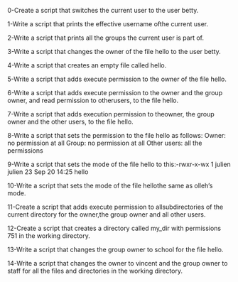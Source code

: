 0-Create a script that switches the current user to the user betty.

1-Write a script that prints the effective username ofthe current user.

2-Write a script that prints all the groups the current user is part of.

3-Write a script that changes the owner of the file hello to the user betty.

4-Write a script that creates an empty file called hello.

5-Write a script that adds execute permission to the owner of the file hello.

6-Write a script that adds execute permission to the owner and the group owner, and read permission to otherusers, to the file hello.

7-Write a script that adds execution permission to theowner, the group owner and the other users, to the file hello.

8-Write a script that sets the permission to the file hello as follows:
Owner: no permission at all
Group: no permission at all
Other users: all the permissions

9-Write a script that sets the mode of the file hello to this:-rwxr-x-wx 1 julien julien 23 Sep 20 14:25 hello

10-Write a script that sets the mode of the file hellothe same as olleh’s mode.

11-Create a script that adds execute permission to allsubdirectories of the current directory for the owner,the group owner and all other users.

12-Create a script that creates a directory called my_dir with permissions 751 in the working directory.

13-Write a script that changes the group owner to school for the file hello.

14-Write a script that changes the owner to vincent and the group owner to staff for all the files and directories in the working directory.

